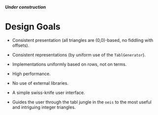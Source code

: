 ***Under construction***

# Design Goals 

* Consistent presentation 
  (all triangles are (0,0)-based, no fiddling with offsets).

* Consistent representations
  (by uniform use of the ``TablGenerator``).

* Implementations uniformly based on rows, not on terms.

* High performance. 

* No use of external libraries. 

* A simple swiss-knife user interface.

* Guides the user through the tabl jungle in the ``oeis`` to the most useful and intriguing integer triangles.
